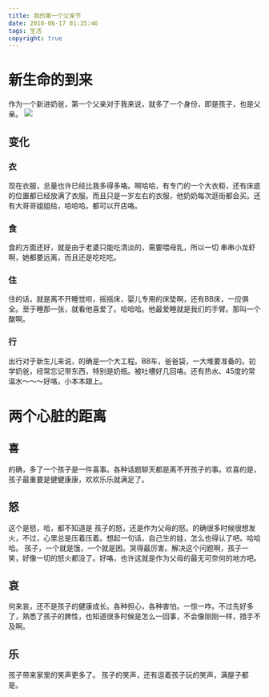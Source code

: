 ```yaml
---
title: 我的第一个父亲节 
date: 2018-06-17 01:35:46
tags: 生活
copyright: true
---
```


# 新生命的到来
作为一个新进奶爸，第一个父亲对于我来说，就多了一个身份，即是孩子，也是父亲。
![](http://oxigzlivh.bkt.clouddn.com/15292965985482.jpg)

## 变化
### 衣
现在衣服，总量也许已经比我多得多咯。啊哈哈，有专门的一个大衣柜，还有床底的位置都已经放满了衣服。而且只是一岁左右的衣服，他奶奶每次逛街都会买。还有大哥哥姐姐给，哈哈哈。都可以开店咯。
### 食
食的方面还好，就是由于老婆只能吃清淡的，需要喂母乳，所以一切 串串小龙虾啊，她都要远离，而且还是吃吃吃。
### 住
住的话，就是离不开睡觉呗，摇摇床，婴儿专用的床垫啊，还有BB床，一应俱全。至于睡那一张，就看他喜爱了。哈哈哈。他最爱睡就是我们的手臂。那叫一个酸啊。
### 行
出行对于新生儿来说，的确是一个大工程。BB车，爸爸袋，一大堆要准备的。初学奶爸，经常忘记带东西，特别是奶瓶。被吐槽好几回咯。还有热水、45度的常温水～～～好咯，小本本跟上。
# 两个心脏的距离
## 喜
的确，多了一个孩子是一件喜事。各种话题聊天都是离不开孩子的事。欢喜的是，孩子最重要是健健康康，欢欢乐乐就满足了。
## 怒
这个是怒，哈，都不知道是 孩子的怒，还是作为父母的怒。的确很多时候很想发火，不过，心里总是压着压着。想起一句话，自己生的娃，怎么也得认了吧。哈哈哈。
孩子，一个就是饿，一个就是困。哭得最厉害。解决这个问题啊，孩子一笑，好像一切的怒火都没了。好咯，也许这就是作为父母的最无可奈何的地方吧。
## 哀
何来哀，还不是孩子的健康成长。各种担心，各种害怕。一惊一咋。不过先好多了，熟悉了孩子的脾性，也知道很多时候是怎么一回事，不会像刚刚一样，措手不及啊。
## 乐
孩子带来家里的笑声更多了。
孩子的笑声，还有逗着孩子玩的笑声，满屋子都是。


